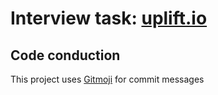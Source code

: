 # Interview task: [uplift.io](https://uplift.io/)

## Code conduction

This project uses [Gitmoji](https://gitmoji.carloscuesta.me) for commit messages
